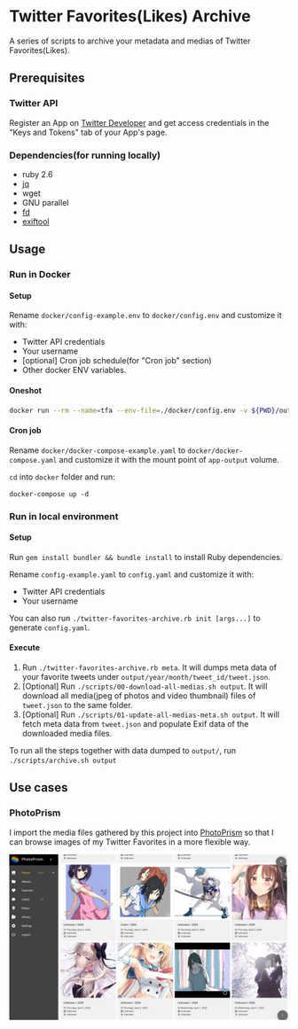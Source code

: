 # Twitter Favorites(Likes) Archive
A series of scripts to archive your metadata and medias of Twitter Favorites(Likes).

## Prerequisites
### Twitter API
Register an App on [Twitter Developer](https://developer.twitter.com/apps) and get
access credentials in the "Keys and Tokens" tab of your App's page.

### Dependencies(for running locally)
- ruby 2.6
- [jq](https://github.com/stedolan/jq)
- wget
- GNU parallel
- [fd](https://github.com/sharkdp/fd)
- [exiftool](https://github.com/exiftool/exiftool)

## Usage
### Run in Docker
#### Setup
Rename `docker/config-example.env` to `docker/config.env` and customize it with:
- Twitter API credentials
- Your username
- [optional] Cron job schedule(for "Cron job" section)
- Other docker ENV variables.

#### Oneshot
```sh
docker run --rm --name=tfa --env-file=./docker/config.env -v ${PWD}/output:/app/output 15cm/twitter-favorites-archive /app/scripts/archive.sh /app/output
```

#### Cron job
Rename `docker/docker-compose-example.yaml` to `docker/docker-compose.yaml` and
customize it with the mount point of `app-output` volume.

`cd` into `docker` folder and run:
```
docker-compose up -d
```
### Run in local environment
#### Setup
Run `gem install bundler && bundle install` to install Ruby dependencies.

Rename `config-example.yaml` to `config.yaml` and customize it with:
- Twitter API credentials
- Your username

You can also run `./twitter-favorites-archive.rb init [args...]` to generate
`config.yaml`.

#### Execute
1. Run `./twitter-favorites-archive.rb meta`. It will dumps meta data of
your favorite tweets under `output/year/month/tweet_id/tweet.json`.
2. [Optional] Run `./scripts/00-download-all-medias.sh output`. It will download all media(jpeg of photos and video thumbnail) files of `tweet.json` to the same folder.
3. [Optional] Run `./scripts/01-update-all-medias-meta.sh output`. It will fetch meta data from `tweet.json` and populate Exif data of the downloaded media files.

To run all the steps together with data dumped to `output/`, run `./scripts/archive.sh output`

## Use cases
### PhotoPrism
I import the media files gathered by this project into [PhotoPrism](https://github.com/photoprism/photoprism) so that I can browse images of my Twitter Favorites in a more flexible way.

![PhotoPrism Use Case Screenshot](./assets/images/use-case-photoprism-0.png)
